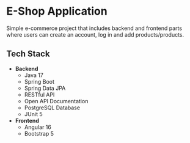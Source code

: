 # **E-Shop Application**

Simple e-commerce project that includes backend and frontend parts where users can create an account, log in and add products/products.

## **Tech Stack**
- **Backend**
    - Java 17
    - Spring Boot
    - Spring Data JPA
    - RESTful API
    - Open API Documentation
    - PostgreSQL Database
    - JUnit 5
- **Frontend**
    - Angular 16
    - Bootstrap 5
